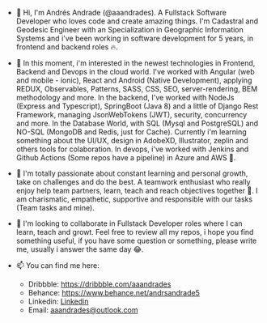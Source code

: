 - 👋 Hi, I'm Andrés Andrade (@aaandrades). A Fullstack Software Developer who loves code and create amazing things. I'm Cadastral and Geodesic Engineer with an Specialization in Geographic Information Systems and i've been working in software development for 5 years, in frontend and backend roles 🔥.

- 👀 In this moment, i'm interested in the newest technologies in Frontend, Backend and Devops in the cloud world. I've worked with Angular (web and mobile - ionic), React and Android (Native Development), applying REDUX, Observables, Patterns, SASS, CSS, SEO, server-rendering, BEM methodology and more. In the backend, I've worked with NodeJs (Express and Typescript), SpringBoot (Java 8) and a little of Django Rest Framework, managing JsonWebTokens (JWT), security, concurrency and more. In the Database World, with SQL (Mysql and PostgreSQL) and NO-SQL (MongoDB and Redis, just for Cache). Currently i'm learning something about the UI/UX, design in AdobeXD, Illustrator, zeplin and others tools for colaboration. In devops, i've worked with Jenkins and Github Actions (Some repos have a pipeline) in Azure and AWS 🚀.

- 🌱 I'm totally passionate about constant learning and personal growth, take on challenges and do the best. A teamwork enthusiast who really enjoy help team partners, learn, teach and reach objectives together 👷. I am charismatic, empathetic, supportive and responsible with our tasks (Team tasks and mine).

- 💞️ I'm looking to collaborate in Fullstack Developer roles where I can learn, teach and growt. Feel free to review all my repos, i hope you find something useful, if you have some question or something, please write me, usually i answer the same day 😂.

- 📫 You can find me here:
  * Dribbble: https://dribbble.com/aaandrades
  *  Behance: https://www.behance.net/andrsandrade5
  *  Linkedin: [Linkedin](https://www.linkedin.com/in/andr%C3%A9s-andrade-51962b105/)
  *  Email: aaandrades@outlook.com

<!---
aaandrades/aaandrades is a ✨ special ✨ repository because its `README.md` (this file) appears on your GitHub profile.
You can click the Preview link to take a look at your changes.
--->


